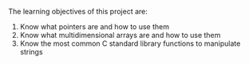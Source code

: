 The learning objectives of this project are:

1) Know what pointers are and how to use them
2) Know what multidimensional arrays are and how to use them
3) Know the most common C standard library functions to manipulate strings
